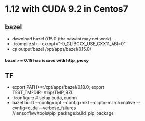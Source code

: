 # 1.12 with CUDA 9.2 in Centos7

## bazel
- download bazel 0.15.0 (the newest may not work)
- ./compile.sh --cxxopt="-D_GLIBCXX_USE_CXX11_ABI=0"
- cp output/bazel /opt/apps/bazel/0.15.0/
#### bazel >= 0.18 has issues with http_proxy


## TF
- export PATH+=:/opt/apps/bazel/0.18.0; export TEST_TMPDIR=/tmp/TMP_BZL
- ./configure # setup cuda, cudnn
- bazel build --config=opt --config=mkl --copt=-march=native --config=cuda --verbose_failures //tensorflow/tools/pip_package:build_pip_package
